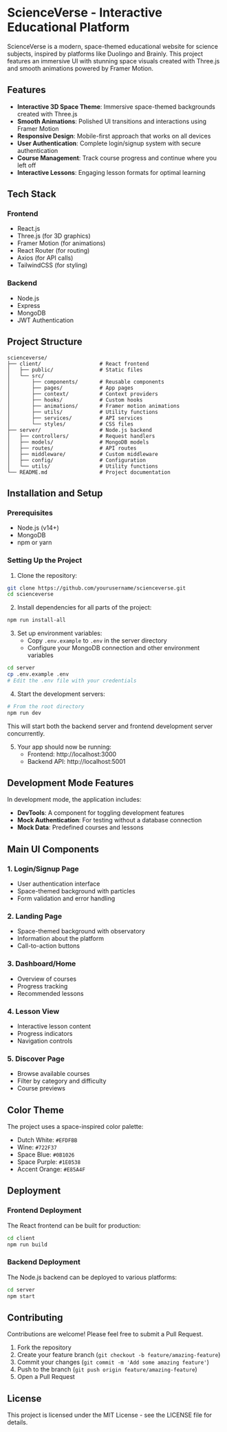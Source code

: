 # ScienceVerse - Interactive Educational Platform

ScienceVerse is a modern, space-themed educational website for science subjects, inspired by platforms like Duolingo and Brainly. This project features an immersive UI with stunning space visuals created with Three.js and smooth animations powered by Framer Motion.

## Features

- **Interactive 3D Space Theme**: Immersive space-themed backgrounds created with Three.js
- **Smooth Animations**: Polished UI transitions and interactions using Framer Motion
- **Responsive Design**: Mobile-first approach that works on all devices
- **User Authentication**: Complete login/signup system with secure authentication
- **Course Management**: Track course progress and continue where you left off
- **Interactive Lessons**: Engaging lesson formats for optimal learning

## Tech Stack

### Frontend
- React.js
- Three.js (for 3D graphics)
- Framer Motion (for animations)
- React Router (for routing)
- Axios (for API calls)
- TailwindCSS (for styling)

### Backend
- Node.js
- Express
- MongoDB
- JWT Authentication

## Project Structure

```
scienceverse/
├── client/                   # React frontend
│   ├── public/               # Static files
│   └── src/
│       ├── components/       # Reusable components
│       ├── pages/            # App pages
│       ├── context/          # Context providers
│       ├── hooks/            # Custom hooks
│       ├── animations/       # Framer motion animations
│       ├── utils/            # Utility functions
│       ├── services/         # API services
│       └── styles/           # CSS files
├── server/                   # Node.js backend
│   ├── controllers/          # Request handlers
│   ├── models/               # MongoDB models
│   ├── routes/               # API routes
│   ├── middleware/           # Custom middleware
│   ├── config/               # Configuration
│   └── utils/                # Utility functions
└── README.md                 # Project documentation
```

## Installation and Setup

### Prerequisites
- Node.js (v14+)
- MongoDB
- npm or yarn

### Setting Up the Project

1. Clone the repository:
```bash
git clone https://github.com/yourusername/scienceverse.git
cd scienceverse
```

2. Install dependencies for all parts of the project:
```bash
npm run install-all
```

3. Set up environment variables:
   - Copy `.env.example` to `.env` in the server directory
   - Configure your MongoDB connection and other environment variables

```bash
cd server
cp .env.example .env
# Edit the .env file with your credentials
```

4. Start the development servers:

```bash
# From the root directory
npm run dev
```

This will start both the backend server and frontend development server concurrently.

5. Your app should now be running:
   - Frontend: http://localhost:3000
   - Backend API: http://localhost:5001

## Development Mode Features

In development mode, the application includes:

- **DevTools**: A component for toggling development features
- **Mock Authentication**: For testing without a database connection
- **Mock Data**: Predefined courses and lessons

## Main UI Components

### 1. Login/Signup Page
- User authentication interface
- Space-themed background with particles
- Form validation and error handling

### 2. Landing Page
- Space-themed background with observatory
- Information about the platform
- Call-to-action buttons

### 3. Dashboard/Home
- Overview of courses
- Progress tracking
- Recommended lessons

### 4. Lesson View
- Interactive lesson content
- Progress indicators
- Navigation controls

### 5. Discover Page
- Browse available courses
- Filter by category and difficulty
- Course previews

## Color Theme

The project uses a space-inspired color palette:
- Dutch White: `#EFDFBB`
- Wine: `#722F37`
- Space Blue: `#0B1026`
- Space Purple: `#1E0538`
- Accent Orange: `#E85A4F`

## Deployment

### Frontend Deployment
The React frontend can be built for production:

```bash
cd client
npm run build
```

### Backend Deployment
The Node.js backend can be deployed to various platforms:

```bash
cd server
npm start
```

## Contributing

Contributions are welcome! Please feel free to submit a Pull Request.

1. Fork the repository
2. Create your feature branch (`git checkout -b feature/amazing-feature`)
3. Commit your changes (`git commit -m 'Add some amazing feature'`)
4. Push to the branch (`git push origin feature/amazing-feature`)
5. Open a Pull Request

## License

This project is licensed under the MIT License - see the LICENSE file for details.